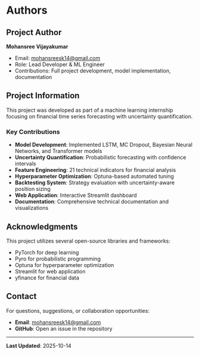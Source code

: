 # Authors

## Project Author

**Mohansree Vijayakumar**
- Email: mohansreesk14@gmail.com
- Role: Lead Developer & ML Engineer
- Contributions: Full project development, model implementation, documentation

## Project Information

This project was developed as part of a machine learning internship focusing on financial time series forecasting with uncertainty quantification.

### Key Contributions

- **Model Development**: Implemented LSTM, MC Dropout, Bayesian Neural Networks, and Transformer models
- **Uncertainty Quantification**: Probabilistic forecasting with confidence intervals
- **Feature Engineering**: 21 technical indicators for financial analysis
- **Hyperparameter Optimization**: Optuna-based automated tuning
- **Backtesting System**: Strategy evaluation with uncertainty-aware position sizing
- **Web Application**: Interactive Streamlit dashboard
- **Documentation**: Comprehensive technical documentation and visualizations

## Acknowledgments

This project utilizes several open-source libraries and frameworks:
- PyTorch for deep learning
- Pyro for probabilistic programming
- Optuna for hyperparameter optimization
- Streamlit for web application
- yfinance for financial data

## Contact

For questions, suggestions, or collaboration opportunities:
- **Email**: mohansreesk14@gmail.com
- **GitHub**: Open an issue in the repository

---

**Last Updated**: 2025-10-14
